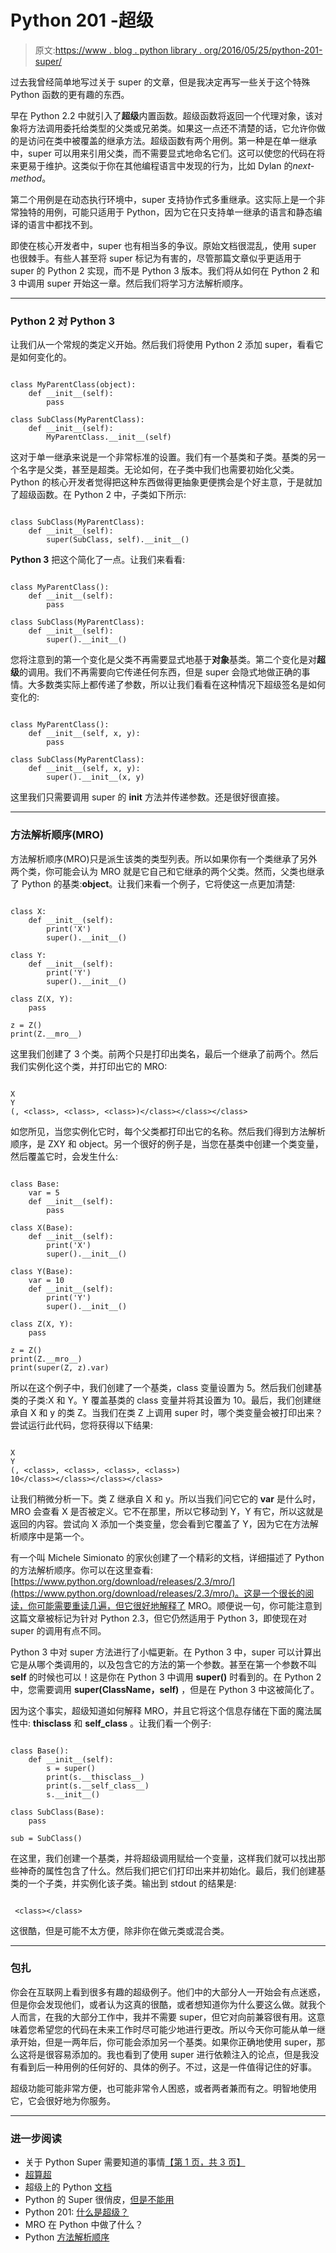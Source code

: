 # Python 201 -超级

> 原文:[https://www . blog . python library . org/2016/05/25/python-201-super/](https://www.blog.pythonlibrary.org/2016/05/25/python-201-super/)

过去我曾经简单地写过关于 super 的文章，但是我决定再写一些关于这个特殊 Python 函数的更有趣的东西。

早在 Python 2.2 中就引入了**超级**内置函数。超级函数将返回一个代理对象，该对象将方法调用委托给类型的父类或兄弟类。如果这一点还不清楚的话，它允许你做的是访问在类中被覆盖的继承方法。超级函数有两个用例。第一种是在单一继承中，super 可以用来引用父类，而不需要显式地命名它们。这可以使您的代码在将来更易于维护。这类似于你在其他编程语言中发现的行为，比如 Dylan 的*next-method*。

第二个用例是在动态执行环境中，super 支持协作式多重继承。这实际上是一个非常独特的用例，可能只适用于 Python，因为它在只支持单一继承的语言和静态编译的语言中都找不到。

即使在核心开发者中，super 也有相当多的争议。原始文档很混乱，使用 super 也很棘手。有些人甚至将 super 标记为有害的，尽管那篇文章似乎更适用于 super 的 Python 2 实现，而不是 Python 3 版本。我们将从如何在 Python 2 和 3 中调用 super 开始这一章。然后我们将学习方法解析顺序。

* * *

### Python 2 对 Python 3

让我们从一个常规的类定义开始。然后我们将使用 Python 2 添加 super，看看它是如何变化的。

```

class MyParentClass(object):
    def __init__(self):
        pass

class SubClass(MyParentClass):
    def __init__(self):
        MyParentClass.__init__(self)

```

这对于单一继承来说是一个非常标准的设置。我们有一个基类和子类。基类的另一个名字是父类，甚至是超类。无论如何，在子类中我们也需要初始化父类。Python 的核心开发者觉得把这种东西做得更抽象更便携会是个好主意，于是就加了超级函数。在 Python 2 中，子类如下所示:

```

class SubClass(MyParentClass):
    def __init__(self):
        super(SubClass, self).__init__()

```

**Python 3** 把这个简化了一点。让我们来看看:

```

class MyParentClass():
    def __init__(self):
        pass

class SubClass(MyParentClass):
    def __init__(self):
        super().__init__()

```

您将注意到的第一个变化是父类不再需要显式地基于**对象**基类。第二个变化是对**超级**的调用。我们不再需要向它传递任何东西，但是 super 会隐式地做正确的事情。大多数类实际上都传递了参数，所以让我们看看在这种情况下超级签名是如何变化的:

```

class MyParentClass():
    def __init__(self, x, y):
        pass

class SubClass(MyParentClass):
    def __init__(self, x, y):
        super().__init__(x, y)

```

这里我们只需要调用 super 的 **__init__** 方法并传递参数。还是很好很直接。

* * *

### 方法解析顺序(MRO)

方法解析顺序(MRO)只是派生该类的类型列表。所以如果你有一个类继承了另外两个类，你可能会认为 MRO 就是它自己和它继承的两个父类。然而，父类也继承了 Python 的基类:**object**。让我们来看一个例子，它将使这一点更加清楚:

```

class X:
    def __init__(self):
        print('X')
        super().__init__()

class Y:
    def __init__(self):
        print('Y')
        super().__init__()

class Z(X, Y):
    pass

z = Z()
print(Z.__mro__)

```

这里我们创建了 3 个类。前两个只是打印出类名，最后一个继承了前两个。然后我们实例化这个类，并打印出它的 MRO:

```

X
Y
(, <class>, <class>, <class>)</class></class></class> 
```

如您所见，当您实例化它时，每个父类都打印出它的名称。然后我们得到方法解析顺序，是 ZXY 和 object。另一个很好的例子是，当您在基类中创建一个类变量，然后覆盖它时，会发生什么:

```

class Base:
    var = 5
    def __init__(self):
        pass

class X(Base):
    def __init__(self):
        print('X')
        super().__init__()

class Y(Base):
    var = 10
    def __init__(self):
        print('Y')
        super().__init__()

class Z(X, Y):
    pass

z = Z()
print(Z.__mro__)
print(super(Z, z).var)

```

所以在这个例子中，我们创建了一个基类，class 变量设置为 5。然后我们创建基类的子类:X 和 Y。Y 覆盖基类的 class 变量并将其设置为 10。最后，我们创建继承自 X 和 y 的类 Z。当我们在类 Z 上调用 super 时，哪个类变量会被打印出来？尝试运行此代码，您将获得以下结果:

```

X
Y
(, <class>, <class>, <class>, <class>)
10</class></class></class></class> 
```

让我们稍微分析一下。类 Z 继承自 X 和 y。所以当我们问它它的 **var** 是什么时，MRO 会查看 X 是否被定义。它不在那里，所以它移动到 Y，Y 有它，所以这就是返回的内容。尝试向 X 添加一个类变量，您会看到它覆盖了 Y，因为它在方法解析顺序中是第一个。

有一个叫 Michele Simionato 的家伙创建了一个精彩的文档，详细描述了 Python 的方法解析顺序。你可以在这里查看:[https://www.python.org/download/releases/2.3/mro/](https://www.python.org/download/releases/2.3/mro/)。这是一个很长的阅读，你可能需要重读几遍，但它很好地解释了 MRO。顺便说一句，你可能注意到这篇文章被标记为针对 Python 2.3，但它仍然适用于 Python 3，即使现在对 super 的调用有点不同。

Python 3 中对 super 方法进行了小幅更新。在 Python 3 中，super 可以计算出它是从哪个类调用的，以及包含它的方法的第一个参数。甚至在第一个参数不叫 **self** 的时候也可以！这是你在 Python 3 中调用 **super()** 时看到的。在 Python 2 中，您需要调用 **super(ClassName，self)** ，但是在 Python 3 中这被简化了。

因为这个事实，超级知道如何解释 MRO，并且它将这个信息存储在下面的魔法属性中: **__thisclass__** 和 **__self_class__** 。让我们看一个例子:

```

class Base():
    def __init__(self):
        s = super()
        print(s.__thisclass__)
        print(s.__self_class__)
        s.__init__()

class SubClass(Base):
    pass

sub = SubClass()

```

在这里，我们创建一个基类，并将超级调用赋给一个变量，这样我们就可以找出那些神奇的属性包含了什么。然后我们把它们打印出来并初始化。最后，我们创建基类的一个子类，并实例化该子类。输出到 stdout 的结果是:

```

 <class></class> 
```

这很酷，但是可能不太方便，除非你在做元类或混合类。

* * *

### 包扎

你会在互联网上看到很多有趣的超级例子。他们中的大部分人一开始会有点迷惑，但是你会发现他们，或者认为这真的很酷，或者想知道你为什么要这么做。就我个人而言，在我的大部分工作中，我并不需要 super，但它对向前兼容很有用。这意味着您希望您的代码在未来工作时尽可能少地进行更改。所以今天你可能从单一继承开始，但是一两年后，你可能会添加另一个基类。如果你正确地使用 super，那么这将是很容易添加的。我也看到了使用 super 进行依赖注入的论点，但是我没有看到后一种用例的任何好的、具体的例子。不过，这是一件值得记住的好事。

超级功能可能非常方便，也可能非常令人困惑，或者两者兼而有之。明智地使用它，它会很好地为你服务。

* * *

### 进一步阅读

*   关于 Python Super 需要知道的事情[【第 1 页，共 3 页】](http://www.artima.com/weblogs/viewpost.jsp?thread=236275)
*   [超算超](http://rhettinger.wordpress.com/2011/05/26/super-considered-super/)
*   超级上的 Python [文档](https://docs.python.org/3/library/functions.html#super)
*   Python 的 Super 很俏皮，[但是不能用](https://fuhm.net/super-harmful/)
*   Python 201: [什么是超级？](https://www.blog.pythonlibrary.org/2014/01/21/python-201-what-is-super/)
*   MRO 在 Python 中做了什么？
*   Python [方法解析顺序](https://www.python.org/download/releases/2.3/mro/)